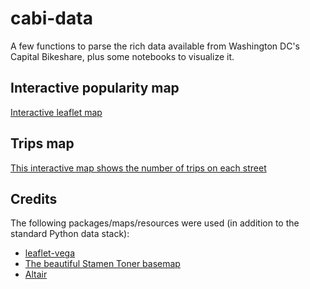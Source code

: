 # cabi-data
 A few functions to parse the rich data available from Washington DC's Capital Bikeshare, plus some notebooks to visualize it. 


## Interactive popularity map

[Interactive leaflet map](https://mlinds.github.io/cabi-data/leafletmap.html)

## Trips map

[This interactive map shows the number of trips on each street](https://mlinds.github.io/cabi-data/outputs/route_popularity_webmap/index.html)

## Credits

The following packages/maps/resources were used (in addition to the standard Python data stack):
- [leaflet-vega](https://github.com/nyurik/leaflet-vega)
- [The beautiful Stamen Toner basemap](https://github.com/stamen/maps.stamen.com)
- [Altair](https://github.com/altair-viz/altair)
